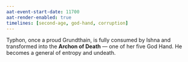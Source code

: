 ```yaml
---
aat-event-start-date: 11700
aat-render-enabled: true
timelines: [second-age, god-hand, corruption]
---
```


Typhon, once a proud Grundthain, is fully consumed by Ishna and transformed into the **Archon of Death** — one of her five God Hand. He becomes a general of entropy and undeath.
